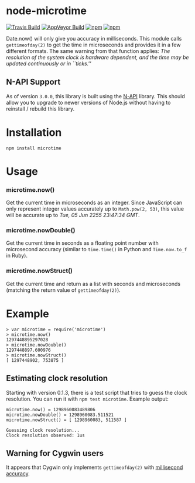 # node-microtime

[![Travis Build](https://img.shields.io/travis/wadey/node-microtime/master.svg?label=linux,%20os%20x)](https://travis-ci.org/wadey/node-microtime)
[![AppVeyor Build](https://img.shields.io/appveyor/ci/WadeSimmons/node-microtime/master.svg?label=windows)](https://ci.appveyor.com/project/WadeSimmons/node-microtime)
[![npm](https://img.shields.io/npm/dm/microtime.svg)](https://www.npmjs.com/package/microtime)
[![npm](https://img.shields.io/npm/v/microtime.svg)](https://www.npmjs.com/package/microtime)

Date.now() will only give you accuracy in milliseconds. This module calls
`gettimeofday(2)` to get the time in microseconds and provides it in a few
different formats. The same warning from that function applies:
_The resolution of the system clock is hardware dependent, and the time may
be updated continuously or in ``ticks.''_

## N-API Support

As of version `3.0.0`, this library is built using the [N-API](https://nodejs.org/api/n-api.html) library. This should allow you to upgrade to newer versions of Node.js without having to reinstall / rebuild this library.

# Installation

    npm install microtime

# Usage

### microtime.now()

Get the current time in microseconds as an integer. Since JavaScript can only
represent integer values accurately up to `Math.pow(2, 53)`, this value will
be accurate up to _Tue, 05 Jun 2255 23:47:34 GMT_.

### microtime.nowDouble()

Get the current time in seconds as a floating point number with microsecond
accuracy (similar to `time.time()` in Python and `Time.now.to_f` in Ruby).

### microtime.nowStruct()

Get the current time and return as a list with seconds and microseconds (matching the return value of `gettimeofday(2)`).

# Example

    > var microtime = require('microtime')
    > microtime.now()
    1297448895297028
    > microtime.nowDouble()
    1297448897.600976
    > microtime.nowStruct()
    [ 1297448902, 753875 ]

## Estimating clock resolution

Starting with version 0.1.3, there is a test script that tries to guess the clock resolution. You can run it with `npm test microtime`. Example output:

    microtime.now() = 1298960083489806
    microtime.nowDouble() = 1298960083.511521
    microtime.nowStruct() = [ 1298960083, 511587 ]

    Guessing clock resolution...
    Clock resolution observed: 1us

## Warning for Cygwin users

It appears that Cygwin only implements `gettimeofday(2)` with [millisecond accuracy](http://old.nabble.com/gettimeofday---millisecond-accuracy-p21085475.html).
